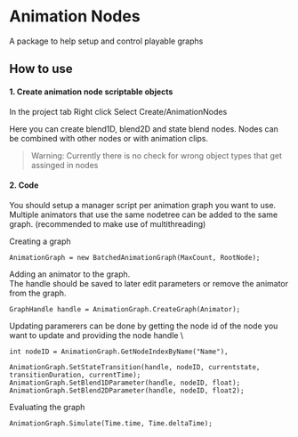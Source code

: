 # Animation Nodes
A package to help setup and control playable graphs

## How to use

#### 1. Create animation node scriptable objects
In the project tab 
Right click
Select Create/AnimationNodes

Here you can create blend1D, blend2D and state blend nodes.
Nodes can be combined with other nodes or with animation clips.

> Warning: Currently there is no check for wrong object types that get assinged in nodes

#### 2. Code
You should setup a manager script per animation graph you want to use.
Multiple animators that use the same nodetree can be added to the same graph. (recommended to make use of multithreading)

Creating a graph

    AnimationGraph = new BatchedAnimationGraph(MaxCount, RootNode);

Adding an animator to the graph.  \
The handle should be saved to later edit parameters or remove the animator from the graph.

    GraphHandle handle = AnimationGraph.CreateGraph(Animator);

Updating paramerers can be done by getting the node id of the node you want to update and providing the node handle \

    int nodeID = AnimationGraph.GetNodeIndexByName("Name"),
    
    AnimationGraph.SetStateTransition(handle, nodeID, currentstate, transitionDuration, currentTime);
    AnimationGraph.SetBlend1DParameter(handle, nodeID, float);
    AnimationGraph.SetBlend2DParameter(handle, nodeID, float2);

Evaluating the graph

    AnimationGraph.Simulate(Time.time, Time.deltaTime);
  


